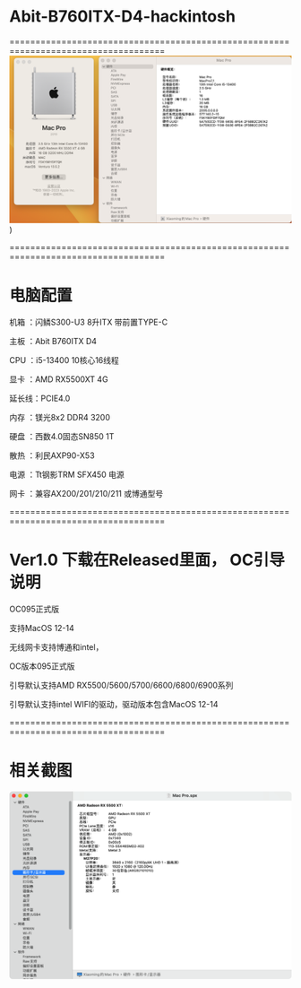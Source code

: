 # Abit-B760ITX-D4-hackintosh
====================================================================================
![](https://github.com/Xmingbai/Abit-B760ITX-D4-hackintosh/blob/main/%E5%85%B3%E4%BA%8E%E6%9C%AC%E6%9C%BA.png))

====================================================================================
# 电脑配置

机箱	：闪鳞S300-U3 8升ITX 带前置TYPE-C

主板	：Abit B760ITX D4

CPU	：i5-13400 10核心16线程

显卡	：AMD RX5500XT 4G

延长线：PCIE4.0

内存	：镁光8x2 DDR4 3200 

硬盘	：西数4.0固态SN850 1T

散热 ：利民AXP90-X53

电源	：Tt钢影TRM SFX450 电源

网卡	：兼容AX200/201/210/211 或博通型号

====================================================================================
# Ver1.0 下载在Released里面， OC引导说明 

OC095正式版

支持MacOS 12-14

无线网卡支持博通和intel，

OC版本095正式版

引导默认支持AMD RX5500/5600/5700/6600/6800/6900系列

引导默认支持intel WIFI的驱动，驱动版本包含MacOS 12-14

====================================================================================

# 相关截图

![](https://github.com/Xmingbai/Abit-B760ITX-D4-hackintosh/blob/main/%E6%98%BE%E5%8D%A1.png)
